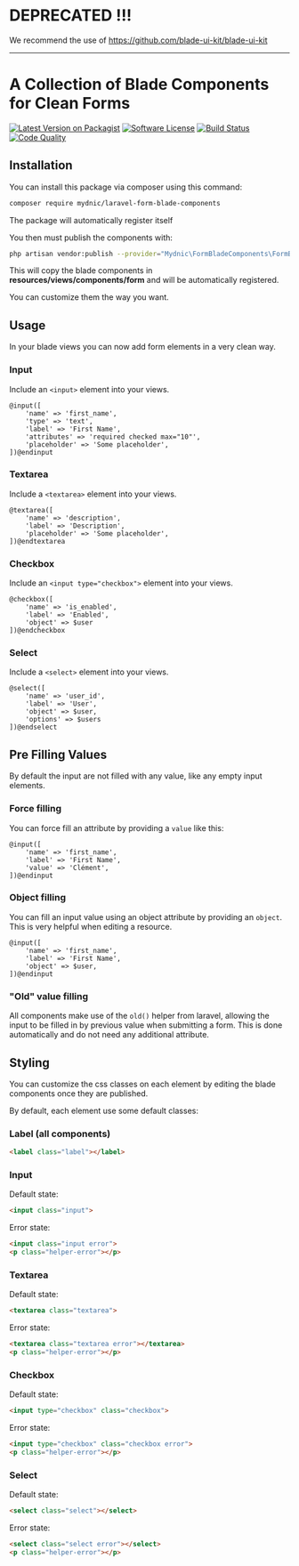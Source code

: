 # DEPRECATED !!!

We recommend the use of https://github.com/blade-ui-kit/blade-ui-kit

------------

# A Collection of Blade Components for Clean Forms

[![Latest Version on Packagist](https://img.shields.io/packagist/v/mydnic/laravel-form-blade-components.svg)](https://packagist.org/packages/mydnic/laravel-form-blade-components)
[![Software License](https://img.shields.io/badge/license-MIT-brightgreen.svg)](LICENSE)
[![Build Status](https://img.shields.io/travis/com/mydnic/laravel-form-blade-components.svg)](https://travis-ci.com/mydnic/laravel-form-blade-components)
[![Code Quality](https://img.shields.io/scrutinizer/g/mydnic/laravel-form-blade-components.svg)](https://scrutinizer-ci.com/g/mydnic/laravel-form-blade-components/)

## Installation

You can install this package via composer using this command:

```bash
composer require mydnic/laravel-form-blade-components
```

The package will automatically register itself

You then must publish the components with:

```bash
php artisan vendor:publish --provider="Mydnic\FormBladeComponents\FormBladeComponentsServiceProvider" --tag="blade-components"
```

This will copy the blade components in **resources/views/components/form** and will be automatically registered.

You can customize them the way you want.

## Usage

In your blade views you can now add form elements in a very clean way.

### Input

Include an `<input>` element into your views.

```blade
@input([
    'name' => 'first_name',
    'type' => 'text',
    'label' => 'First Name',
    'attributes' => 'required checked max="10"',
    'placeholder' => 'Some placeholder',
])@endinput
```

### Textarea

Include a `<textarea>` element into your views.

```blade
@textarea([
    'name' => 'description',
    'label' => 'Description',
    'placeholder' => 'Some placeholder',
])@endtextarea
```

### Checkbox

Include an `<input type="checkbox">` element into your views.

```blade
@checkbox([
    'name' => 'is_enabled',
    'label' => 'Enabled',
    'object' => $user
])@endcheckbox
```

### Select

Include a `<select>` element into your views.

```blade
@select([
    'name' => 'user_id',
    'label' => 'User',
    'object' => $user,
    'options' => $users
])@endselect
```

## Pre Filling Values

By default the input are not filled with any value, like any empty input elements.

### Force filling

You can force fill an attribute by providing a `value` like this:

```blade
@input([
    'name' => 'first_name',
    'label' => 'First Name',
    'value' => 'Clément',
])@endinput
```

### Object filling

You can fill an input value using an object attribute by providing an `object`. This is very helpful when editing a resource.

```blade
@input([
    'name' => 'first_name',
    'label' => 'First Name',
    'object' => $user,
])@endinput
```

### "Old" value filling

All components make use of the `old()` helper from laravel, allowing the input to be filled in by previous value when submitting a form. This is done automatically and do not need any additional attribute.

## Styling

You can customize the css classes on each element by editing the blade components once they are published.

By default, each element use some default classes:

### Label (all components)

```html
<label class="label"></label>
```

### Input

Default state:

```html
<input class="input">
```

Error state:

```html
<input class="input error">
<p class="helper-error"></p>
```

### Textarea

Default state:

```html
<textarea class="textarea">
```

Error state:

```html
<textarea class="textarea error"></textarea>
<p class="helper-error"></p>
```

### Checkbox

Default state:

```html
<input type="checkbox" class="checkbox">
```

Error state:

```html
<input type="checkbox" class="checkbox error">
<p class="helper-error"></p>
```

### Select

Default state:

```html
<select class="select"></select>
```

Error state:

```html
<select class="select error"></select>
<p class="helper-error"></p>
```
